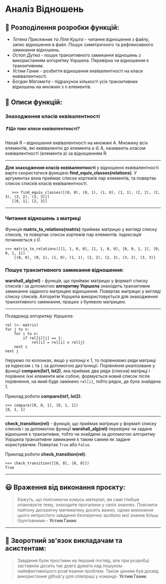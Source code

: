 # Аналіз Відношень

## :busts_in_silhouette: Розподілення розробки функцій:
* _Тетяна Присяжник та Ліля Кушта_ - читання відношення з файлу, запис відношення 
в файл. Пошук симетричного та рефлексивного замикання відношень.
* _Остап Дутка_ - пошук транзитивного замикання відношень з використанням алгоритму Уоршела.
Перевірка чи відношення є транзитивним.
* _Устим Ганик_ - розбиття відношення еквівалентності на класи еквівалентності.
* _Богдан Магомета_ - підрахунок кількості усіх транзитивних відношень на множині з n елементів.

## :bookmark_tabs: Описи функцій:

### Знаходження класів еквівалентності

##### :question: Що таке класи еквівалентності?
Нехай R – відношення еквівалентності на множині А. Множину всіх елементів, які
еквівалентні до елемента a ∈ A, називають класом еквівалентності (елемента а) за
відношенням R.
***
**Для знаходження класів еквівалентності** у відношенні еквівалентності варто скористатися 
функцією **find_equiv_classes(relations)**. У аргументах вона приймає список кортежів 
пар елементів, та повертає список списків класів еквівалентності.

```
   >>> find_equiv_classes([(0, 0), (0, 1), (1, 0), (1, 1), (2, 2), (2, 3), (3, 2), (3, 3)])
   [[0, 1], [2, 3]]
```
***
### Читання відношень з матриці
Функція **matrix_to_relations(matrix)** приймає матрицю у вигляді списку списків,
та повертає список кортежів пар елементів. _Індексація починається з 0._
```
>>> matrix_to_relations([[1, 1, 0, 0], [1, 1, 0, 0], [0, 0, 1, 1], [0, 0, 1, 1]]
    [(0, 0), (0, 1), (1, 0), (1, 1), (2, 2), (2, 3), (3, 2), (3, 3)]
```

###  Пошук транзитивного замикання відношення:

**warshall_alg(rel)** - функція, що приймає матрицю у форматі списку списків і за допомогою 
**алгоритму Уоршела** знаходить транзитивне замикання заданого матрицею відношення. Повертає матрицю 
у вигляді списку списків.
Алгоритм Уоршела використовується для знаходження транзитивного замикання, працює з булевою матрицею.

***
_Псевдокод алгоритму Уоршела:_
```
rel (<- matrix)
for j to n:
    for i to n:
        if rel[i][j] == 1:
            rel[i] = rel[i] ∨ rel[j]
    next i
next j
```

Ітеруємо по колонках, якщо у колонці є 1, то порівнюємо ряди матриці за
індексом ```i``` та ```j``` за допомогою диз'юнкції.  Порівняння реалізоване 
у функції **compare(lst1, lst2)**, яка приймає два ряди (списки) матриці і 
порівнює їхні елементи між собою, формується новий список після порівняння, 
на який буде замінено ```rel[i]```, тобто рядок, де була знайдена 1.

Приклад роботи **compare(lst1, lst2)**:
```
>>> compare([0, 0, 1], [0, 1, 1])
[0, 1, 1]
```
***
**check_transition(rel)** - функція, що приймає матрицю у форматі списку списків і за допомогою функції **warshall_alg(rel)** перевіряє чи задане відношння є транзитивне, тобто чи знайдене за допомогою алгоритму Уоршела транзитивне замикання є таким самим як задане користувачем. Повертає ```True``` або ```False```.

Приклад роботи **check_transition(rel)**:
```
>>> check_transition([[0, 0], [0, 0]])
True
```
***
## :smiley: Враження від виконання проєкту:
> Кажуть, що пояснюючи комусь матеріал, ви самі глибше опановуєте тему, знаходите
> прогалини у своїх знаннях. Пояснити пайтону дискретну математику досить важко, однак
> виконання цього непростого завдання безперечно зробило мої знання більш ґрунтовними - **Устим Ганик**
***
## :speech_balloon: Зворотний зв'язок викладачам та асистентам:
> Завдання були простими на перший погляд, але при розробці заставили досить так довго
> думати над пошуком найефективнішого розв'язання проблем. Також цінним був досвід
> використання github'у для співпраці у команді- **Устим Ганик**

